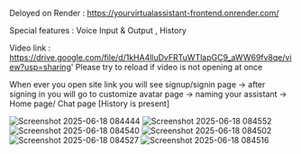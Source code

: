 Deloyed on Render : https://yourvirtualassistant-frontend.onrender.com/

Special features : Voice Input & Output , History

Video link : https://drive.google.com/file/d/1kHA4lluDvFRTuWTlapGC9_aWW69fv8qe/view?usp=sharing' 
Please try to reload if video is not opening at once 

When ever you open site link you will see signup/signin page -> after signing in you will go to customize avatar page -> naming your assistant -> Home page/ Chat page [History is present]

![Screenshot 2025-06-18 084444](https://github.com/user-attachments/assets/7736c62e-4d2e-4d1d-849d-21f99ba34ac3)
![Screenshot 2025-06-18 084552](https://github.com/user-attachments/assets/2c2cabee-a09f-4cfb-97f6-ca23b2ef4ec8)
![Screenshot 2025-06-18 084540](https://github.com/user-attachments/assets/6db2bc6c-99c1-4bb6-a055-75e161bf9c1a)
![Screenshot 2025-06-18 084502](https://github.com/user-attachments/assets/eb53a061-294a-4cf7-93a0-42f5e3fcc2e2)
![Screenshot 2025-06-18 084527](https://github.com/user-attachments/assets/35e80976-5c0e-41d3-b519-df05afa8c41d)
![Screenshot 2025-06-18 084516](https://github.com/user-attachments/assets/cdc1768f-4750-4d92-a061-6427dbc35a4a)


